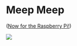 # Meep Meep

([Now for the Raspberry Pi!](https://devpost.com/software/roadrunner-7gzde5))

<img src='https://upload.wikimedia.org/wikipedia/en/e/ee/Roadrunner_looney_tunes.png'/>
